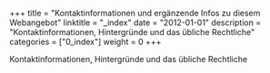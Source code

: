 
+++
title 		= "Kontaktinformationen und ergänzende Infos zu diesem Webangebot"
linktitle   = "_index"
date 		= "2012-01-01"
description = "Kontaktinformationen, Hintergründe und das übliche Rechtliche"
categories  = ["0_index"]
weight      = 0
+++

Kontaktinformationen, Hintergründe und das übliche Rechtliche